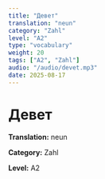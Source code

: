 ```yaml
---
title: "Девет"
translation: "neun"
category: "Zahl"
level: "A2"
type: "vocabulary"
weight: 20
tags: ["A2", "Zahl"]
audio: "/audio/devet.mp3"
date: 2025-08-17
---
```


# Девет

**Translation:** neun

**Category:** Zahl

**Level:** A2

